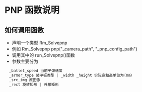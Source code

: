 # PNP 函数说明

## 如何调用函数

- 声明一个类型 Rm_Solvepnp
- 例如 Rm_Solvepnp pnp("\_camera_path", "\_pnp_config_path")
- 调用其中的 run_Solvepnp()函数
- 参数主要分为

```C++
  _ballet_speed 当前子弹速度
  _armor_type 装甲板类型 | _width _height 实际宽和高单位为(mm）
  _src_img 原图像
  _rect 旋转矩形 | 外接矩形
```
